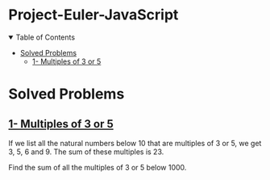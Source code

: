 <h1 align="left"> Project-Euler-JavaScript</h1>

<details open="open"><summary>Table of Contents</summary>

- [Solved Problems](#solved-problems)
  - [1- Multiples of 3 or 5](#1--multiples-of-3-or-5)

</details>

# Solved Problems

## [1- Multiples of 3 or 5](./Multiples_of_3_or_5/index.js)

If we list all the natural numbers below 10 that are multiples of 3 or 5, we get 3, 5, 6 and 9. The sum of these multiples is 23.

Find the sum of all the multiples of 3 or 5 below 1000.
